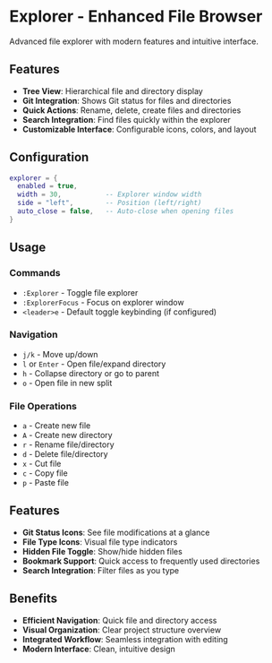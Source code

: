 # Explorer - Enhanced File Browser

Advanced file explorer with modern features and intuitive interface.

## Features

- **Tree View**: Hierarchical file and directory display
- **Git Integration**: Shows Git status for files and directories
- **Quick Actions**: Rename, delete, create files and directories
- **Search Integration**: Find files quickly within the explorer
- **Customizable Interface**: Configurable icons, colors, and layout

## Configuration

```lua
explorer = { 
  enabled = true,
  width = 30,           -- Explorer window width
  side = "left",        -- Position (left/right)
  auto_close = false,   -- Auto-close when opening files
}
```

## Usage

### Commands
- `:Explorer` - Toggle file explorer
- `:ExplorerFocus` - Focus on explorer window
- `<leader>e` - Default toggle keybinding (if configured)

### Navigation
- `j/k` - Move up/down
- `l` or `Enter` - Open file/expand directory
- `h` - Collapse directory or go to parent
- `o` - Open file in new split

### File Operations
- `a` - Create new file
- `A` - Create new directory
- `r` - Rename file/directory
- `d` - Delete file/directory
- `x` - Cut file
- `c` - Copy file
- `p` - Paste file

## Features

- **Git Status Icons**: See file modifications at a glance
- **File Type Icons**: Visual file type indicators
- **Hidden File Toggle**: Show/hide hidden files
- **Bookmark Support**: Quick access to frequently used directories
- **Search Integration**: Filter files as you type

## Benefits

- **Efficient Navigation**: Quick file and directory access
- **Visual Organization**: Clear project structure overview
- **Integrated Workflow**: Seamless integration with editing
- **Modern Interface**: Clean, intuitive design